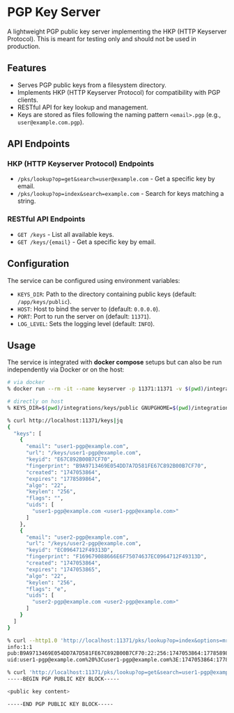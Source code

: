 # PGP Key Server

A lightweight PGP public key server implementing the HKP (HTTP Keyserver Protocol).
This is meant for testing only and should not be used in production.

## Features

- Serves PGP public keys from a filesystem directory.
- Implements HKP (HTTP Keyserver Protocol) for compatibility with PGP clients.
- RESTful API for key lookup and management.
- Keys are stored as files following the naming pattern `<email>.pgp` (e.g., `user@example.com.pgp`).

## API Endpoints

### HKP (HTTP Keyserver Protocol) Endpoints

- `/pks/lookup?op=get&search=user@example.com` - Get a specific key by email.
- `/pks/lookup?op=index&search=example.com` - Search for keys matching a string.

### RESTful API Endpoints

- `GET /keys` - List all available keys.
- `GET /keys/{email}` - Get a specific key by email.

## Configuration

The service can be configured using environment variables:

- `KEYS_DIR`: Path to the directory containing public keys (default: `/app/keys/public`).
- `HOST`: Host to bind the server to (default: `0.0.0.0`).
- `PORT`: Port to run the server on (default: `11371`).
- `LOG_LEVEL`: Sets the logging level (default: `INFO`).

## Usage

The service is integrated with **docker compose** setups but can also be run independently via Docker or on the host:

```sh
# via docker
% docker run --rm -it --name keyserver -p 11371:11371 -v $(pwd)/integrations/keys/public:/app/keys/public:ro keyserver:latest

# directly on host
% KEYS_DIR=$(pwd)/integrations/keys/public GNUPGHOME=$(pwd)/integrations/gnupg python integrations/key-server/app.py

% curl http://localhost:11371/keys|jq
{
  "keys": [
    {
      "email": "user1-pgp@example.com",
      "url": "/keys/user1-pgp@example.com",
      "keyid": "E67C892B00B7CF70",
      "fingerprint": "B9A9713469E054DD7A7D581FE67C892B00B7CF70",
      "created": "1747053864",
      "expires": "1778589864",
      "algo": "22",
      "keylen": "256",
      "flags": "",
      "uids": [
        "user1-pgp@example.com <user1-pgp@example.com>"
      ]
    },
    {
      "email": "user2-pgp@example.com",
      "url": "/keys/user2-pgp@example.com",
      "keyid": "EC0964712F49313D",
      "fingerprint": "F169679088666E6F75074637EC0964712F49313D",
      "created": "1747053864",
      "expires": "1747053865",
      "algo": "22",
      "keylen": "256",
      "flags": "e",
      "uids": [
        "user2-pgp@example.com <user2-pgp@example.com>"
      ]
    }
  ]
}

% curl --http1.0 'http://localhost:11371/pks/lookup?op=index&options=mr&fingerprint=on&search=user1-pgp@example.com'
info:1:1
pub:B9A9713469E054DD7A7D581FE67C892B00B7CF70:22:256:1747053864:1778589864:
uid:user1-pgp@example.com%20%3Cuser1-pgp@example.com%3E:1747053864:1778589864:

% curl 'http://localhost:11371/pks/lookup?op=get&search=user1-pgp@example.com'
-----BEGIN PGP PUBLIC KEY BLOCK-----

<public key content>

-----END PGP PUBLIC KEY BLOCK-----
```
